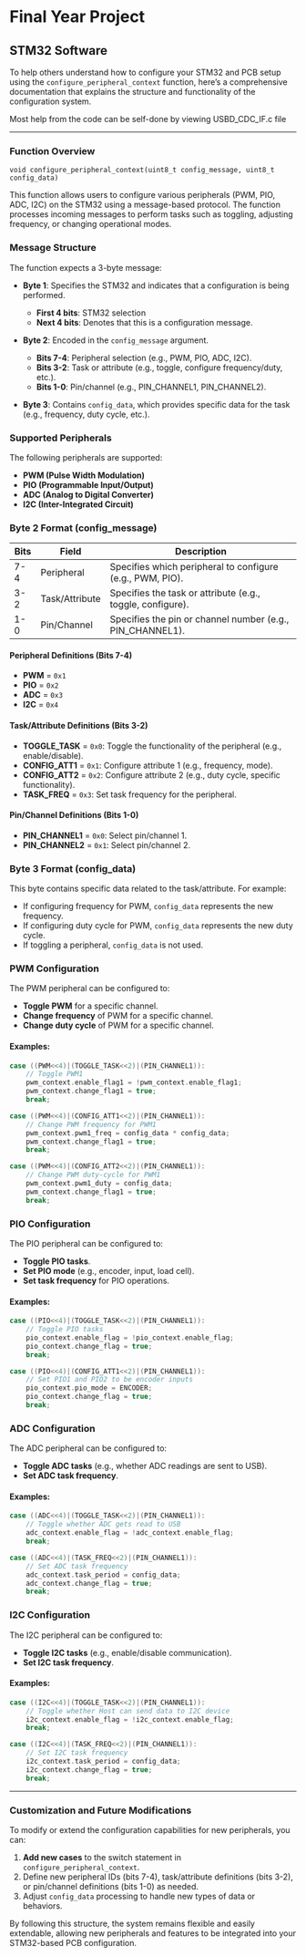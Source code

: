 # Final Year Project

## STM32 Software
To help others understand how to configure your STM32 and PCB setup using the `configure_peripheral_context` function, here’s a comprehensive documentation that explains the structure and functionality of the configuration system.

Most help from the code can be self-done by viewing USBD_CDC_IF.c file

---

### **Function Overview**

`void configure_peripheral_context(uint8_t config_message, uint8_t config_data)`

This function allows users to configure various peripherals (PWM, PIO, ADC, I2C) on the STM32 using a message-based protocol. The function processes incoming messages to perform tasks such as toggling, adjusting frequency, or changing operational modes. 

### **Message Structure**

The function expects a 3-byte message:

- **Byte 1**: Specifies the STM32 and indicates that a configuration is being performed.
    - **First 4 bits**: STM32 selection
    - **Next 4 bits**: Denotes that this is a configuration message.

- **Byte 2**: Encoded in the `config_message` argument.
    - **Bits 7-4**: Peripheral selection (e.g., PWM, PIO, ADC, I2C).
    - **Bits 3-2**: Task or attribute (e.g., toggle, configure frequency/duty, etc.).
    - **Bits 1-0**: Pin/channel (e.g., PIN_CHANNEL1, PIN_CHANNEL2).

- **Byte 3**: Contains `config_data`, which provides specific data for the task (e.g., frequency, duty cycle, etc.).

### **Supported Peripherals**

The following peripherals are supported:

- **PWM (Pulse Width Modulation)**
- **PIO (Programmable Input/Output)**
- **ADC (Analog to Digital Converter)**
- **I2C (Inter-Integrated Circuit)**

### **Byte 2 Format (config_message)**

| **Bits** | **Field**      | **Description**                                          |
|----------|----------------|----------------------------------------------------------|
| 7-4      | Peripheral     | Specifies which peripheral to configure (e.g., PWM, PIO). |
| 3-2      | Task/Attribute | Specifies the task or attribute (e.g., toggle, configure).|
| 1-0      | Pin/Channel    | Specifies the pin or channel number (e.g., PIN_CHANNEL1). |

#### **Peripheral Definitions** (Bits 7-4)

- **PWM** = `0x1`
- **PIO** = `0x2`
- **ADC** = `0x3`
- **I2C** = `0x4`

#### **Task/Attribute Definitions** (Bits 3-2)

- **TOGGLE_TASK** = `0x0`: Toggle the functionality of the peripheral (e.g., enable/disable).
- **CONFIG_ATT1** = `0x1`: Configure attribute 1 (e.g., frequency, mode).
- **CONFIG_ATT2** = `0x2`: Configure attribute 2 (e.g., duty cycle, specific functionality).
- **TASK_FREQ** = `0x3`: Set task frequency for the peripheral.

#### **Pin/Channel Definitions** (Bits 1-0)

- **PIN_CHANNEL1** = `0x0`: Select pin/channel 1.
- **PIN_CHANNEL2** = `0x1`: Select pin/channel 2.

### **Byte 3 Format (config_data)**

This byte contains specific data related to the task/attribute. For example:

- If configuring frequency for PWM, `config_data` represents the new frequency.
- If configuring duty cycle for PWM, `config_data` represents the new duty cycle.
- If toggling a peripheral, `config_data` is not used.

### **PWM Configuration**

The PWM peripheral can be configured to:
- **Toggle PWM** for a specific channel.
- **Change frequency** of PWM for a specific channel.
- **Change duty cycle** of PWM for a specific channel.

#### **Examples:**
```c
case ((PWM<<4)|(TOGGLE_TASK<<2)|(PIN_CHANNEL1)):
    // Toggle PWM1
    pwm_context.enable_flag1 = !pwm_context.enable_flag1;
    pwm_context.change_flag1 = true;
    break;

case ((PWM<<4)|(CONFIG_ATT1<<2)|(PIN_CHANNEL1)):
    // Change PWM frequency for PWM1
    pwm_context.pwm1_freq = config_data * config_data;
    pwm_context.change_flag1 = true;
    break;

case ((PWM<<4)|(CONFIG_ATT2<<2)|(PIN_CHANNEL1)):
    // Change PWM duty-cycle for PWM1
    pwm_context.pwm1_duty = config_data;
    pwm_context.change_flag1 = true;
    break;
```

### **PIO Configuration**

The PIO peripheral can be configured to:
- **Toggle PIO tasks**.
- **Set PIO mode** (e.g., encoder, input, load cell).
- **Set task frequency** for PIO operations.

#### **Examples:**
```c
case ((PIO<<4)|(TOGGLE_TASK<<2)|(PIN_CHANNEL1)):
    // Toggle PIO tasks
    pio_context.enable_flag = !pio_context.enable_flag;
    pio_context.change_flag = true;
    break;

case ((PIO<<4)|(CONFIG_ATT1<<2)|(PIN_CHANNEL1)):
    // Set PIO1 and PIO2 to be encoder inputs
    pio_context.pio_mode = ENCODER;
    pio_context.change_flag = true;
    break;
```

### **ADC Configuration**

The ADC peripheral can be configured to:
- **Toggle ADC tasks** (e.g., whether ADC readings are sent to USB).
- **Set ADC task frequency**.

#### **Examples:**
```c
case ((ADC<<4)|(TOGGLE_TASK<<2)|(PIN_CHANNEL1)):
    // Toggle whether ADC gets read to USB
    adc_context.enable_flag = !adc_context.enable_flag;
    break;

case ((ADC<<4)|(TASK_FREQ<<2)|(PIN_CHANNEL1)):
    // Set ADC task frequency
    adc_context.task_period = config_data;
    adc_context.change_flag = true;
    break;
```

### **I2C Configuration**

The I2C peripheral can be configured to:
- **Toggle I2C tasks** (e.g., enable/disable communication).
- **Set I2C task frequency**.

#### **Examples:**
```c
case ((I2C<<4)|(TOGGLE_TASK<<2)|(PIN_CHANNEL1)):
    // Toggle whether Host can send data to I2C device
    i2c_context.enable_flag = !i2c_context.enable_flag;
    break;

case ((I2C<<4)|(TASK_FREQ<<2)|(PIN_CHANNEL1)):
    // Set I2C task frequency
    i2c_context.task_period = config_data;
    i2c_context.change_flag = true;
    break;
```

---

### **Customization and Future Modifications**

To modify or extend the configuration capabilities for new peripherals, you can:

1. **Add new cases** to the switch statement in `configure_peripheral_context`.
2. Define new peripheral IDs (bits 7-4), task/attribute definitions (bits 3-2), or pin/channel definitions (bits 1-0) as needed.
3. Adjust `config_data` processing to handle new types of data or behaviors.

By following this structure, the system remains flexible and easily extendable, allowing new peripherals and features to be integrated into your STM32-based PCB configuration.